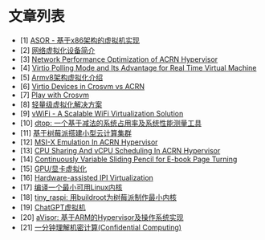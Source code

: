 # 文章列表

- [1] [ASOR - 基于x86架构的虚拟机实现](https://calinyara.github.io/technology/2019/08/05/asor-hypervisor.html)
- [2] [网络虚拟化设备简介](https://calinyara.github.io/technology/2019/08/22/vnet_interface.html)
- [3] [Network Performance Optimization of ACRN Hypervisor](https://calinyara.github.io/technology/2019/08/23/acrn-network-performance.html)
- [4] [Virtio Polling Mode and Its Advantage for Real Time Virtual Machine](https://calinyara.github.io/technology/2019/08/23/virtio-polling-mode.html)
- [5] [Armv8架构虚拟化介绍](https://calinyara.github.io/technology/2019/11/03/armv8-virtualization.html)
- [6] [Virtio Devices in Crosvm vs ACRN](https://calinyara.github.io/technology/2019/12/10/virtio-devices-in-crosvm-vs-ACRN.html)
- [7] [Play with Crosvm](https://calinyara.github.io/technology/2019/12/12/Play-with-Crosvm.html)
- [8] [轻量级虚拟化解决方案](https://calinyara.github.io/technology/2020/01/09/Lightweight-virtualization-solutions.html)
- [9] [vWiFi - A Scalable WiFi Virtualization Solution](https://calinyara.github.io/technology/2020/03/18/vWiFi-A-Scalable-WiFi-Virtualization-Solution.html)
- [10] [dtop: 一个基于减法的系统占用率及系统性能测量工具](https://calinyara.github.io/technology/2020/04/07/dtop.html)
- [11] [基于树莓派搭建小型云计算集群](https://calinyara.github.io/technology/2020/06/08/raspberry-cluster.html)
- [12] [MSI-X Emulation In ACRN Hypervisor](https://calinyara.github.io/technology/2020/07/01/MSI-X_Emulation_In_ACRN_Hypervisor.html)
- [13] [CPU Sharing And vCPU Scheduling In ACRN Hypervisor](https://calinyara.github.io/technology/2020/08/01/acrn-scheduling.html)
- [14] [Continuously Variable Sliding Pencil for E-book Page Turning](https://calinyara.github.io/technology/2020/08/08/continuously-variable-sliding-pen-for-ebook-page-turning.html)
- [15] [GPU/显卡虚拟化](https://calinyara.github.io/technology/2021/03/14/gpu-virtualization.html)
- [16] [Hardware-assisted IPI Virtualization](https://calinyara.github.io/technology/2021/05/15/ipi-virtualization.html)
- [17] [编译一个最小可用Linux内核](https://calinyara.github.io/technology/2022/10/16/tiny-linux-kernel.html)
- [18] [tiny_raspi: 用buildroot为树莓派制作最小内核](https://calinyara.github.io/technology/2022/10/20/tiny-raspi.html)
- [19] [ChatGPT虚拟机](https://calinyara.github.io/technology/2023/02/25/ChatGPT-vm.html)
- [20] [aVisor: 基于ARM的Hypervisor及操作系统实现](https://calinyara.github.io/technology/2023/02/25/aVisor.html)
- [21] [一分钟理解机密计算(Confidential Computing)](https://calinyara.github.io/technology/2023/03/02/confidential_computing.html)

